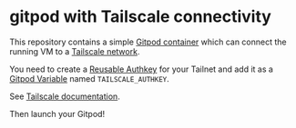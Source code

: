 # gitpod with Tailscale connectivity
This repository contains a simple [Gitpod container](https://www.gitpod.io/)
which can connect the running VM to a [Tailscale network](https://tailscale.com).

You need to create a [Reusable Authkey](https://login.tailscale.com/admin/settings/authkeys)
for your Tailnet and add it as a [Gitpod Variable](https://gitpod.io/variables)
named `TAILSCALE_AUTHKEY`.

See [Tailscale documentation](https://tailscale.com/kb/1161/gitpod-io/).

Then launch your Gitpod!
